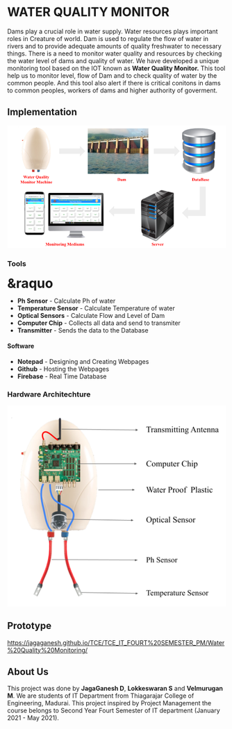 # WATER QUALITY MONITOR
Dams play a crucial role in water supply. Water resources plays important roles in Creature of world. Dam is used to regulate the flow of water in rivers and to provide adequate amounts of quality freshwater to necessary things. There is a need to monitor water quality and resources by checking the water level of dams and quality of water. We have developed a unique monitoring tool based on the IOT known as <b>Water Quality Monitor.</b> This tool help us to monitor level, flow of Dam and to check quality of water by the common people. And this tool also alert if there is critical conitons in dams to common peoples, workers of dams and higher authority of goverment.
## Implementation
<p align="center"><img src="Photos/DJ_PM_Project_Implementation.png"></p>

### Tools
<b style="font-size: 30px;">&raquo</b>
<ul>
  <li><b>Ph Sensor</b> - Calculate Ph of water</li>
  <li><b>Temperature Sensor</b> - Calculate Temperature of water</li>
  <li><b>Optical Sensors</b> - Calculate Flow and Level of Dam</li>
  <li><b>Computer Chip</b> - Collects all data and send to transmiter</li>
  <li><b>Transmitter</b> - Sends the data to the Database</li>
</ul>

#### Software
<ul>
  <li><b>Notepad</b> - Designing and Creating Webpages</li>
  <li><b>Github</b> - Hosting the Webpages</li>
  <li><b>Firebase</b> - Real Time Database</li>
</ul>

### Hardware Architechture
<p align="center"><img src="Photos/DJ_PM_Project_hardware1.png"></p>

## Prototype
https://jagaganesh.github.io/TCE/TCE_IT_FOURT%20SEMESTER_PM/Water%20Quality%20Monitoring/

## About Us
This project was done by <b>JagaGanesh D</b>, <b>Lokkeswaran S</b> and <b>Velmurugan M</b>. We are students of IT Department from Thiagarajar College of Engineering, Madurai. This project inspired by Project Management the course belongs to Second Year Fourt Semester of IT department (January 2021 - May 2021).

